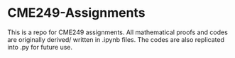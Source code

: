 # CME249-Assignments
This is a repo for CME249 assignments.
All mathematical proofs and codes are originally derived/ written in .ipynb files. The codes are also replicated into .py for future use.
